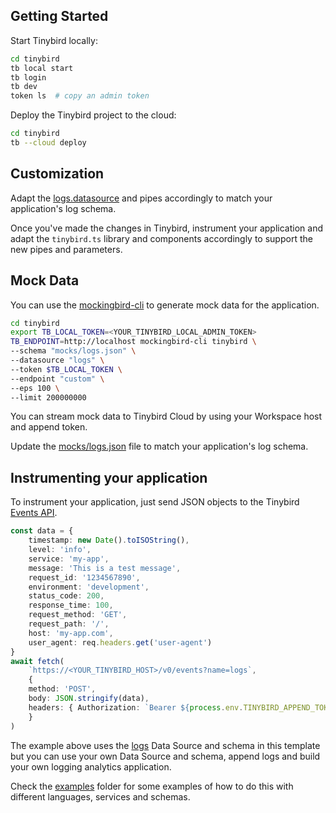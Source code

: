 


## Getting Started

Start Tinybird locally:

```bash
cd tinybird
tb local start
tb login
tb dev
token ls  # copy an admin token
```

Deploy the Tinybird project to the cloud:

```bash
cd tinybird
tb --cloud deploy
```

## Customization

Adapt the [logs.datasource](./datasources/logs.datasource) and pipes accordingly to match your application's log schema.

Once you've made the changes in Tinybird, instrument your application and adapt the `tinybird.ts` library and components accordingly to support the new pipes and parameters.

## Mock Data

You can use the [mockingbird-cli](https://github.com/tinybirdco/mockingbird?tab=readme-ov-file#cli) to generate mock data for the application.

```bash
cd tinybird
export TB_LOCAL_TOKEN=<YOUR_TINYBIRD_LOCAL_ADMIN_TOKEN>
TB_ENDPOINT=http://localhost mockingbird-cli tinybird \
--schema "mocks/logs.json" \
--datasource "logs" \
--token $TB_LOCAL_TOKEN \
--endpoint "custom" \
--eps 100 \
--limit 200000000
```

You can stream mock data to Tinybird Cloud by using your Workspace host and append token.

Update the [mocks/logs.json](./mocks/logs.json) file to match your application's log schema.

## Instrumenting your application

To instrument your application, just send JSON objects to the Tinybird [Events API](https://www.tinybird.co/docs/get-data-in/ingest-apis/events-api).

```typescript
const data = {
    timestamp: new Date().toISOString(),
    level: 'info',
    service: 'my-app',
    message: 'This is a test message',
    request_id: '1234567890',
    environment: 'development',
    status_code: 200,
    response_time: 100,
    request_method: 'GET',
    request_path: '/',
    host: 'my-app.com',
    user_agent: req.headers.get('user-agent')
}
await fetch(
    `https://<YOUR_TINYBIRD_HOST>/v0/events?name=logs`,
    {
    method: 'POST',
    body: JSON.stringify(data),
    headers: { Authorization: `Bearer ${process.env.TINYBIRD_APPEND_TOKEN}` },
    }
)
```

The example above uses the [logs](./tinybird/datasources/logs.datasource) Data Source and schema in this template but you can use your own Data Source and schema, append logs and build your own logging analytics application.

Check the [examples](./examples) folder for some examples of how to do this with different languages, services and schemas.
